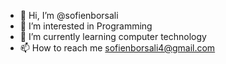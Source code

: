 - 👋 Hi, I’m @sofienborsali
- 👀 I’m interested in Programming 
- 🌱 I’m currently learning computer technology
- 📫 How to reach me sofienborsali4@gmail.com

<!---
sofienborsali/sofienborsali is a ✨ special ✨ repository because its `README.md` (this file) appears on your GitHub profile.
You can click the Preview link to take a look at your changes.
--->
